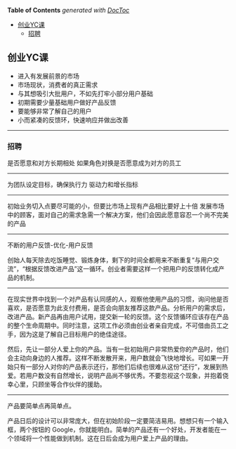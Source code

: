 <!-- START doctoc generated TOC please keep comment here to allow auto update -->
<!-- DON'T EDIT THIS SECTION, INSTEAD RE-RUN doctoc TO UPDATE -->
**Table of Contents**  *generated with [DocToc](https://github.com/thlorenz/doctoc)*

- [创业YC课](#%E5%88%9B%E4%B8%9Ayc%E8%AF%BE)
  - [招聘](#%E6%8B%9B%E8%81%98)

<!-- END doctoc generated TOC please keep comment here to allow auto update -->

## 创业YC课

  - 进入有发展前景的市场
  - 市场现状，消费者的真正需求
  - 与其想吸引大批用户，不如先打牢小部分用户基础
  - 初期需要少量基础用户做好产品反馈
  - 要能够非常了解自己的用户
  - 小而紧凑的反馈环，快速响应并做出改善

---
### 招聘
是否愿意和对方长期相处
如果角色对换是否愿意成为对方的员工

---
为团队设定目标，确保执行力
驱动力和增长指标

---
初始业务切入点要尽可能的小，但要比市场上现有产品相比要好上十倍
发展市场中的顾客，面对自己的需求急需一个解决方案，他们会因此愿意容忍一个尚不完美的产品

---
不断的用户反馈-优化-用户反馈

创始人每天除去吃饭睡觉、锻炼身体，剩下的时间全都用来不断重复“与用户交流”，“根据反馈改进产品”这一循环。创业者需要这样一个把用户的反馈转化成产品的机制。

---
在现实世界中找到一个对产品有认同感的人，观察他使用产品的习惯，询问他是否喜欢，是否愿意为此支付费用，是否会向朋友推荐这款产品。分析用户的需求后，改进产品。新产品再由用户试用，提交新一轮的反馈。这个反馈循环应该存在产品的整个生命周期中。同时注意，这项工作必须由创业者亲自完成，不可借由员工之手，因为这是了解自己目标用户的绝佳途径。

然后，先让一部分人爱上你的产品。当有一批初始用户非常热爱你的产品时，他们会主动向身边的人推荐。这样不断发散开来，用户数就会飞快地增长。可如果一开始只有一部分人对你的产品表示还行，那他们后续也很难从这份“还行”，发展到热爱。若用户数没有自然增长，说明产品尚不够优秀。不要忽视这个现象，并抱着侥幸心里，只顾坐等合作伙伴的援助。

---
产品要简单点再简单点。

产品日后的设计可以非常庞大，但在初始阶段一定要简洁易用。想想只有一个输入框，两个按钮的 Google，你就能明白。简单的产品还有一个好处，开发者能在一个领域将一个性能做到机制。这在日后会成为用户爱上产品的理由。